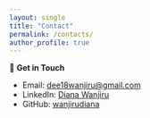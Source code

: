 ```yaml
---
layout: single
title: "Contact"
permalink: /contacts/
author_profile: true
---
```


📩 **Get in Touch**

- Email: [dee18wanjiru@gmail.com](mailto:dee18wanjiru@gmail.com)  
- LinkedIn: [Diana Wanjiru](https://linkedin.com/in/diana21wanjiru)  
- GitHub: [wanjirudiana](https://github.com/wanjirudiana)
